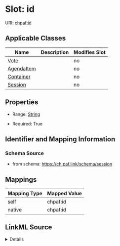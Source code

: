 

# Slot: id



URI: [chpaf:id](https://ch.paf.link/id)



<!-- no inheritance hierarchy -->





## Applicable Classes

| Name | Description | Modifies Slot |
| --- | --- | --- |
| [Vote](Vote.md) |  |  no  |
| [AgendaItem](AgendaItem.md) |  |  no  |
| [Container](Container.md) |  |  no  |
| [Session](Session.md) |  |  no  |







## Properties

* Range: [String](String.md)

* Required: True





## Identifier and Mapping Information







### Schema Source


* from schema: https://ch.paf.link/schema/session




## Mappings

| Mapping Type | Mapped Value |
| ---  | ---  |
| self | chpaf:id |
| native | chpaf:id |




## LinkML Source

<details>
```yaml
name: id
from_schema: https://ch.paf.link/schema/session
rank: 1000
identifier: true
alias: id
domain_of:
- Session
- AgendaItem
- Vote
- Container
range: string
required: true

```
</details>